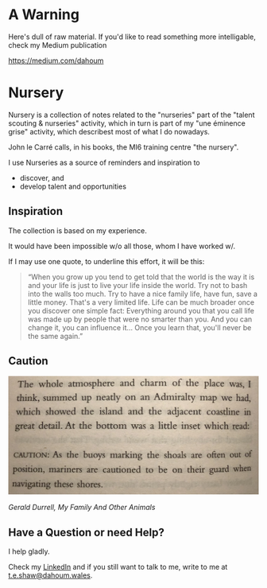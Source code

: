 # A Warning

Here's dull of raw material. If you'd like to read something more intelligable, check my Medium publication

https://medium.com/dahoum

# Nursery

Nursery is a collection of notes related to the "nurseries" part of the "talent scouting & nurseries" activity, which in turn is part of my "une éminence grise" activity, which describest most of what I do nowadays.

John le Carré calls, in his books, the MI6 training centre "the nursery".

I use Nurseries as a source of reminders and inspiration to

* discover, and
* develop talent and opportunities

## Inspiration

The collection is based on my experience.

It would have been impossible w/o all those, whom I have worked w/.

If I may use one quote, to underline this effort, it will be this:

> “When you grow up you tend to get told that the world is the way it is and your life is just to live your life inside the world. Try not to bash into the walls too much. Try to have a nice family life, have fun, save a little money. That's a very limited life. Life can be much broader once you discover one simple fact: Everything around you that you call life was made up by people that were no smarter than you. And you can change it, you can influence it… Once you learn that, you'll never be the same again.”

## Caution

![](Images/2732A639-05AD-4965-ADC9-C15DEA4ED60C.jpeg)

_Gerald Durrell, My Family And Other Animals_

## Have a Question or need Help?

I help gladly.

Check my [LinkedIn](https://www.linkedin.com/in/dahoum/) and if you still want to talk to me, write to me at t.e.shaw@dahoum.wales.
